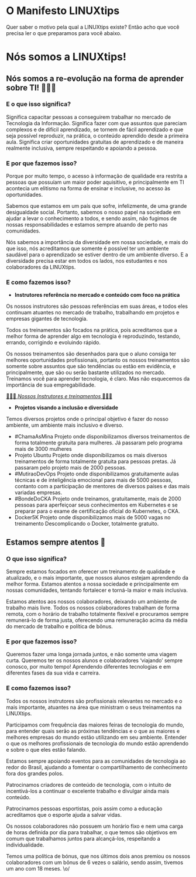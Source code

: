 # O Manifesto LINUXtips

Quer saber o motivo pela qual a LINUXtips existe? Então acho que você precisa ler o que preparamos para você abaixo.

# **Nós somos a LINUXtips!**

## **Nós somos a re-evolução na forma de aprender sobre TI! 👩🏾‍💻**

### **E o que isso significa?**

Significa capacitar pessoas a conseguirem trabalhar no mercado de Tecnologia da Informação. Significa fazer com que assuntos que pareciam complexos e de difícil aprendizado, se tornem de fácil aprendizado e que seja possível reproduzir, na prática, o conteúdo aprendido desde a primeira aula. Significa criar oportunidades gratuitas de aprendizado e de maneira realmente inclusiva, sempre respeitando e apoiando a pessoa.

### **E por que fazemos isso?**

Porque por muito tempo, o acesso à informação de qualidade era restrita a pessoas que possuíam um maior poder aquisitivo, e principalmente em TI acontecia um elitismo na forma de ensinar e inclusive, no acesso às oportunidades.

Sabemos que estamos em um país que sofre, infelizmente, de uma grande desigualdade social. Portanto, sabemos o nosso papel na sociedade em ajudar a levar o conhecimento a todos, e sendo assim, não fugimos de nossas responsabilidades e estamos sempre atuando de perto nas comunidades.

Nós sabemos a importância da diversidade em nossa sociedade, e mais do que isso, nós acreditamos que somente é possível ter um ambiente saudável para o aprendizado se estiver dentro de um ambiente diverso. E a diversidade precisa estar em todos os lados, nos estudantes e nos colaboradores da LINUXtips.

### **E como fazemos isso?**

- **Instrutores referência no mercado e conteúdo com foco na prática**

Os nossos instrutores são pessoas referências em suas áreas, e todos eles continuam atuantes no mercado de trabalho, trabalhando em projetos e empresas gigantes de tecnologia.

Todos os treinamentos são focados na prática, pois acreditamos que a melhor forma de aprender algo em tecnologia é reproduzindo, testando, errando, corrigindo e evoluindo rápido.

Os nossos treinamentos são desenhados para que o aluno consiga ter melhores oportunidades profissionais, portanto os nossos treinamentos são somente sobre assuntos que são tendências ou estão em evidência, e principalmente, que são ou serão bastante utilizados no mercado. Treinamos você para aprender tecnologia, é claro. Mas não esquecemos da importância de sua empregabilidade.

[🧙🏾‍♂️ *Nossos Instrutores e treinamentos* 🧙🏽‍♀️](https://school.linuxtips.io/)

- **Projetos visando a inclusão e diversidade**

Temos diversos projetos onde o principal objetivo é fazer do nosso ambiente, um ambiente mais inclusivo e diverso.

- #ChamaAsMina Projeto onde disponibilizamos diversos treinamentos de forma totalmente gratuita para mulheres. Já passaram pelo programa mais de 3000 mulheres
- Projeto Ubuntu Projeto onde disponibilizamos os mais diversos treinamentos de forma totalmente gratuita para pessoas pretas. Já passaram pelo projeto mais de 2000 pessoas.
- #MutiraoDevOps Projeto onde disponibilizamos gratuitamente aulas técnicas e de inteligência emocional para mais de 5000 pessoas, contanto com a participação de mentores de diversos países e das mais variadas empresas.
- #BondeDoCKA Projeto onde treinamos, gratuitamente, mais de 2000 pessoas para aperfeiçoar seus conhecimentos em Kubernetes e se preparar para o exame de certificação oficial do Kubernetes, o CKA.
- Docker5K Projeto onde disponibilizamos mais de 5000 vagas no treinamento Descomplicando o Docker, totalmente gratuito.

## **Estamos sempre atentos 🧐**

### **O que isso significa?**

Sempre estamos focados em oferecer um treinamento de qualidade e atualizado, e o mais importante, que nossos alunos estejam aprendendo da melhor forma. Estamos atentos a nossa sociedade e principalmente em nossas comunidades, tentando fortalecer e torná-la maior e mais inclusiva.

Estamos atentos aos nossos colaboradores, deixando um ambiente de trabalho mais livre. Todos os nossos colaboradores trabalham de forma remota, com o horário de trabalho totalmente flexível e procuramos sempre remunerá-lo de forma justa, oferecendo uma remuneração acima da média do mercado de trabalho e política de bônus.

### **E por que fazemos isso?**

Queremos fazer uma longa jornada juntos, e não somente uma viagem curta. Queremos ter os nossos alunos e colaboradores ‘viajando’ sempre conosco, por muito tempo! Aprendendo diferentes tecnologias e em diferentes fases da sua vida e carreira.

### **E como fazemos isso?**

Todos os nossos instrutores são profissionais relevantes no mercado e o mais importante, atuantes na área que ministram o seus treinamentos na LINUXtips.

Participamos com frequência das maiores feiras de tecnologia do mundo, para entender quais serão as próximas tendências e o que as maiores e melhores empresas do mundo estão utilizando em seu ambiente. Entender o que os melhores profissionais de tecnologia do mundo estão aprendendo e sobre o que eles estão falando.

Estamos sempre apoiando eventos para as comunidades de tecnologia ao redor do Brasil, ajudando a fomentar o compartilhamento de conhecimento fora dos grandes polos.

Patrocinamos criadores de conteúdo de tecnologia, com o intuito de incentivá-los a continuar o excelente trabalho e divulgar ainda mais conteúdo.

Patrocinamos pessoas esportistas, pois assim como a educação acreditamos que o esporte ajuda a salvar vidas.

Os nossos colaboradores não possuem um horário fixo e nem uma carga de horas definida por dia para trabalhar, o que temos são objetivos em comum que trabalhamos juntos para alcançá-los, respeitando a individualidade.

Temos uma política de bónus, que nos últimos dois anos premiou os nossos colaboradores com um bônus de 6 vezes o salário, sendo assim, tivemos um ano com 18 meses. \o/
